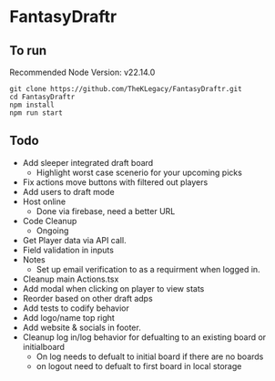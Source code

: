 # FantasyDraftr

## To run

Recommended Node Version: v22.14.0

```
git clone https://github.com/TheKLegacy/FantasyDraftr.git
cd FantasyDraftr
npm install
npm run start
```

## Todo

-   Add sleeper integrated draft board
    -   Highlight worst case scenerio for your upcoming picks
-   Fix actions move buttons with filtered out players
-   Add users to draft mode
-   Host online
    -   Done via firebase, need a better URL
-   Code Cleanup
    -   Ongoing
-   Get Player data via API call.
-   Field validation in inputs
-   Notes
    -   Set up email verification to as a requirment when logged in.
-   Cleanup main Actions.tsx
-   Add modal when clicking on player to view stats
-   Reorder based on other draft adps
-   Add tests to codify behavior
-   Add logo/name top right
-   Add website & socials in footer.
-   Cleanup log in/log behavior for defualting to an existing board or initialboard
    -   On log needs to defualt to initial board if there are no boards
    -   on logout need to defualt to first board in local storage
